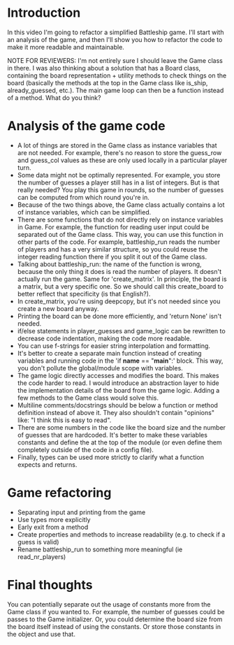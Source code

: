 # Introduction

In this video I'm going to refactor a simplified Battleship game. I'll start with an analysis of the game, and then I'll show you how to refactor the code to make it more readable and maintainable.

NOTE FOR REVIEWERS: I'm not entirely sure I should leave the Game class in there. I was also thinking about a solution that has a Board class, containing the board representation + utility methods to check things on the board (basically the methods at the top in the Game class like is_ship, already_guessed, etc.). The main game loop can then be a function instead of a method. What do you think?

# Analysis of the game code

- A lot of things are stored in the Game class as instance variables that are not needed. For example, there's no reason to store the guess_row and guess_col values as these are only used locally in a particular player turn.
- Some data might not be optimally represented. For example, you store the number of guesses a player still has in a list of integers. But is that really needed? You play this game in rounds, so the number of guesses can be computed from which round you're in.
- Because of the two things above, the Game class actually contains a lot of instance variables, which can be simplified.
- There are some functions that do not directly rely on instance variables in Game. For example, the function for reading user input could be separated out of the Game class. This way, you can use this function in other parts of the code. For example, battleship_run reads the number of players and has a very similar structure, so you could reuse the integer reading function there if you split it out of the Game class.
- Talking about battleship_run: the name of the function is wrong, because the only thing it does is read the number of players. It doesn't actually run the game. Same for 'create_matrix'. In principle, the board is a matrix, but a very specific one. So we should call this create_board to better reflect that specificity (is that English?).
- In create_matrix, you're using deepcopy, but it's not needed since you create a new board anyway.
- Printing the board can be done more efficiently, and 'return None' isn't needed.
- if/else statements in player_guesses and game_logic can be rewritten to decrease code indentation, making the code more readable.
- You can use f-strings for easier string interpolation and formatting.
- It's better to create a separate main function instead of creating variables and running code in the 'if **name** == "**main**":' block. This way, you don't pollute the global/module scope with variables.
- The game logic directly accesses and modifies the board. This makes the code harder to read. I would introduce an abstraction layer to hide the implementation details of the board from the game logic. Adding a few methods to the Game class would solve this.
- Multiline comments/docstrings should be below a function or method definition instead of above it. They also shouldn't contain "opinions" like: "I think this is easy to read".
- There are some numbers in the code like the board size and the number of guesses that are hardcoded. It's better to make these variables constants and define the at the top of the module (or even define them completely outside of the code in a config file).
- Finally, types can be used more strictly to clarify what a function expects and returns.

# Game refactoring

- Separating input and printing from the game
- Use types more explicitly
- Early exit from a method
- Create properties and methods to increase readability (e.g. to check if a guess is valid)
- Rename battleship_run to something more meaningful (ie read_nr_players)

# Final thoughts

You can potentially separate out the usage of constants more from the Game class if you wanted to. For example, the number of guesses could be passes to the Game initializer. Or, you could determine the board size from the board itself instead of using the constants. Or store those constants in the object and use that.
